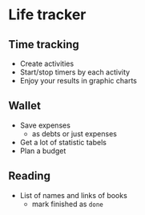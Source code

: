 # Life tracker

## Time tracking
* Create activities
* Start/stop timers by each activity
* Enjoy your results in graphic charts

## Wallet
* Save expenses
  * as debts or just expenses
* Get a lot of statistic tabels
* Plan a budget

## Reading
* List of names and links of books
  * mark finished as `done`
